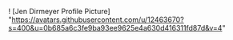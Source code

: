 ! [Jen Dirmeyer Profile Picture] "https://avatars.githubusercontent.com/u/12463670?s=400&u=0b685a6c3fe9ba93ee9625e4a630d416311fd87d&v=4"
